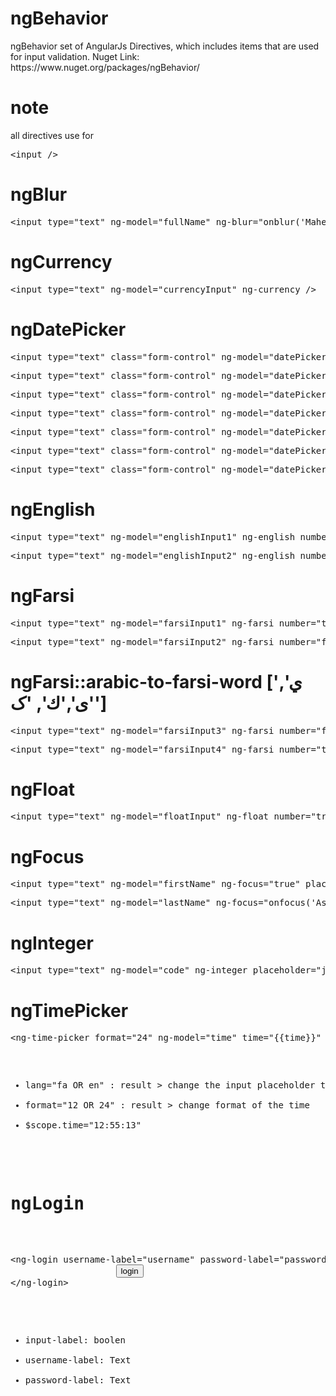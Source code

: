 <h1>ngBehavior</h1>
<p>
ngBehavior set of AngularJs Directives, which includes items that are used for input validation.
Nuget Link: https://www.nuget.org/packages/ngBehavior/
</p>

<h1>note</h1>
<p>all directives use for <pre>&#60;input /></pre></p>

<h1>ngBlur</h1>
<pre>&#60;input type="text" ng-model="fullName" ng-blur="onblur('Maher Ashori')" placeholder="Full Name" /></pre>

<h1>ngCurrency</h1>
<pre>&#60;input type="text" ng-model="currencyInput" ng-currency /></pre>

<h1>ngDatePicker</h1>
<pre>&#60;input type="text" class="form-control" ng-model="datePicker1" ng-date-picker placeholder="sample 1" /></pre>

<pre>&#60;input type="text" class="form-control" ng-model="datePicker2" ng-date-picker format="yy/mm/dd" placeholder="sample 2" /></pre>

<pre>&#60;input type="text" class="form-control" ng-model="datePicker3" ng-date-picker format="yy/mm/dd" change-year="true" change-month="true" placeholder="sample 3" /></pre>

<pre>&#60;input type="text" class="form-control" ng-model="datePicker5" ng-date-picker format="yy/mm/dd" min-date="2015/03/01" max-date="2015/03/10" placeholder="sample 4" /></pre>

<pre>&#60;input type="text" class="form-control" ng-model="datePicker6" ng-date-picker format="yy/mm/dd" min-date="2015/03/01" max-date="today" placeholder="sample 4" /></pre>

<pre>&#60;input type="text" class="form-control" ng-model="datePicker6" ng-date-picker format="yy/mm/dd" months-number="2" placeholder="sample 4" /></pre>

<pre>&#60;input type="text" class="form-control" ng-model="datePicker6" ng-date-picker format="yy/mm/dd" show-button-panel="true" placeholder="sample 4" /></pre>

<h1>ngEnglish</h1>
<pre>&#60;input type="text" ng-model="englishInput1" ng-english number="true" placeholder="just english with Number" /></pre>

<pre>&#60;input type="text" ng-model="englishInput2" ng-english number="false" placeholder="just english without Number" /></pre>
  
<h1>ngFarsi</h1>
<pre>&#60;input type="text" ng-model="farsiInput1" ng-farsi number="true" placeholder="just Farsi with Number" /></pre>
<pre>&#60;input type="text" ng-model="farsiInput2" ng-farsi number="false" placeholder="just Farsi & No number" /></pre>

<h1>ngFarsi::arabic-to-farsi-word ['ي', 'ی','ك', 'ک']</h1>
<pre>&#60;input type="text" ng-model="farsiInput3" ng-farsi number="false" arabic-to-farsi-word="true" placeholder="just Farsi & No number & arabic to farsi word" /></pre>

<pre>&#60;input type="text" ng-model="farsiInput4" ng-farsi number="true" arabic-to-farsi-word="true" placeholder="just Farsi & With number & arabic to farsi word" /></pre>

<h1>ngFloat</h1>
<pre>&#60;input type="text" ng-model="floatInput" ng-float number="true" placeholder="type 1.55 OR etc" /></pre>

<h1>ngFocus</h1>
<pre>&#60;input type="text" ng-model="firstName" ng-focus="true" placeholder="FirstName" /></pre>

<pre>&#60;input type="text" ng-model="lastName" ng-focus="onfocus('Ashori')" placeholder="LastName" /></pre>
    
<h1>ngInteger</h1>
<pre>&#60;input type="text" ng-model="code" ng-integer placeholder="just integer" /></pre>

<h1>ngTimePicker</h1>
<pre>&#60;ng-time-picker format="24" ng-model="time" time="{{time}}" lang="fa">&#60;/ng-time-picker><pre>

<ul>
<li>lang="fa OR en" : result > change the input placeholder text</li>
<li>format="12 OR 24" : result > change format of the time</li>
<li>$scope.time="12:55:13"</li>
</ul>

<h1>ngLogin</h1>

<pre>
&#60;ng-login username-label="username" password-label="password" input-label="false">
                    <button ng-click="login()" class="btn btn-info btn-block login">login</button>
&#60;/ng-login>
</pre>

<ul>
<li>input-label: boolen</li>
<li>username-label: Text</li>
<li>password-label: Text</li>
</ul>
